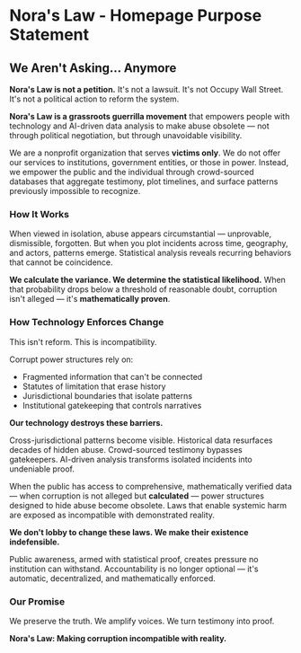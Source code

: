 # Nora's Law - Homepage Purpose Statement

## We Aren't Asking... Anymore

**Nora's Law is not a petition.** It's not a lawsuit. It's not Occupy Wall Street. It's not a political action to reform the system.

**Nora's Law is a grassroots guerrilla movement** that empowers people with technology and AI-driven data analysis to make abuse obsolete — not through political negotiation, but through unavoidable visibility.

We are a nonprofit organization that serves **victims only**. We do not offer our services to institutions, government entities, or those in power. Instead, we empower the public and the individual through crowd-sourced databases that aggregate testimony, plot timelines, and surface patterns previously impossible to recognize.

### How It Works

When viewed in isolation, abuse appears circumstantial — unprovable, dismissible, forgotten. But when you plot incidents across time, geography, and actors, patterns emerge. Statistical analysis reveals recurring behaviors that cannot be coincidence.

**We calculate the variance. We determine the statistical likelihood.** When that probability drops below a threshold of reasonable doubt, corruption isn't alleged — it's **mathematically proven**.

### How Technology Enforces Change

This isn't reform. This is incompatibility.

Corrupt power structures rely on:
- Fragmented information that can't be connected
- Statutes of limitation that erase history
- Jurisdictional boundaries that isolate patterns
- Institutional gatekeeping that controls narratives

**Our technology destroys these barriers.**

Cross-jurisdictional patterns become visible. Historical data resurfaces decades of hidden abuse. Crowd-sourced testimony bypasses gatekeepers. AI-driven analysis transforms isolated incidents into undeniable proof.

When the public has access to comprehensive, mathematically verified data — when corruption is not alleged but **calculated** — power structures designed to hide abuse become obsolete. Laws that enable systemic harm are exposed as incompatible with demonstrated reality.

**We don't lobby to change these laws. We make their existence indefensible.**

Public awareness, armed with statistical proof, creates pressure no institution can withstand. Accountability is no longer optional — it's automatic, decentralized, and mathematically enforced.

### Our Promise

We preserve the truth. We amplify voices. We turn testimony into proof.

**Nora's Law: Making corruption incompatible with reality.**
